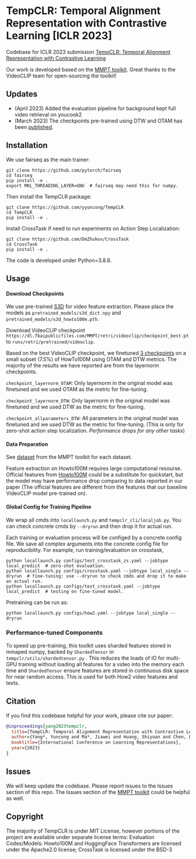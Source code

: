# TempCLR: Temporal Alignment Representation with Contrastive Learning [ICLR 2023]
Codebase for ICLR 2023 submission [TempCLR: Temporal Alignment Representation with Contrastive Learning](https://arxiv.org/abs/2212.13738)

Our work is developed based on the [MMPT toolkit](https://github.com/facebookresearch/fairseq/tree/main/examples/MMPT). Great thanks to the VideoCLIP team for open-sourcing the toolkit!

## Updates
- (April 2023) Added the evaluation pipeline for background kept full video retrieval on youcook2
- (March 2023) The checkpoints pre-trained using DTW and OTAM has been [published](https://drive.google.com/drive/folders/1aD6l8yp0dsPpRKbmg3a_CBiK6UVN8GrR?usp=sharing).

## Installation
We use fairseq as the main trainer:  
```
git clone https://github.com/pytorch/fairseq
cd fairseq
pip install -e .
export MKL_THREADING_LAYER=GNU  # fairseq may need this for numpy.
```

Then install the TempCLR package:
```
git clone https://github.com/yyuncong/TempCLR
cd TempCLR
pip install -e .
```

Install CrossTask if need to run experiments on Action Step Localization:
```
git clone https://github.com/DmZhukov/CrossTask
cd CrossTask
pip install -e .
```

The code is developed under Python=3.8.8.


## Usage
#### Download Checkpoints
We use pre-trained [S3D](https://github.com/antoine77340/S3D_HowTo100M) for video feature extraction. Please place the models as `pretrained_models/s3d_dict.npy` and `pretrained_models/s3d_howto100m.pth`.

Download VideoCLIP checkpoint `https://dl.fbaipublicfiles.com/MMPT/retri/videoclip/checkpoint_best.pt` to `runs/retri/pretrained/videoclip`.

Based on the best VideoCLIP checkpoint, we finetuned [3 checkpoints](https://drive.google.com/drive/folders/1aD6l8yp0dsPpRKbmg3a_CBiK6UVN8GrR?usp=sharing) on a small subset (7.5%) of HowTo100M using OTAM and DTW metrics. The majority of the results we have reported are from the layernorm checkpoints.

`checkpoint_layernorm_OTAM`: Only layernorm in the original model was finetuned and we used OTAM as the metric for fine-tuning.

`checkpoint_layernorm_DTW`: Only layernorm in the original model was finetuned and we used DTW as the metric for fine-tuning.

`checkpoint_allparameters_DTW`: All parameters in the original model was finetuned and we used DTW as the metric for fine-tuning. (This is only for zero-shot action step localization. *Performance drops for any other tasks*)

#### Data Preparation
See [dataset](https://github.com/facebookresearch/fairseq/blob/main/examples/MMPT/DATASET.md) from the MMPT toolkit for each dataset.

Feature extraction on Howto100M requires large computational resourse. Official features from [Howto100M](https://www.di.ens.fr/willow/research/howto100m/) could be a substitute for quickstart, but the model may have performance drop comparing to data reported in our paper (The official features are different from the features that our baseline VideoCLIP model pre-trained on). 

#### Global Config for Training Pipeline
We wrap all cmds into `locallaunch.py` and `tempclr_cli/localjob.py`. You can check concrete cmds by `--dryrun` and then drop it for actual run.  

Each training or evaluation process will be configed by a concrete config file. We save all complex arguments into the concrete config file for reproducibility. For example, run training/evaluation on crosstask,
```
python locallaunch.py configs/test_crosstask_zs.yaml --jobtype local_predict  # zero-shot evaluation.
python locallaunch.py configs/crosstask.yaml --jobtype local_single --dryrun  # fine-tuning: use --dryrun to check cmds and drop it to make an actual run.
python locallaunch.py configs/test_crosstask.yaml --jobtype local_predict  # testing on fine-tuned model.
```

Pretraining can be run as:  
```
python locallaunch.py configs/how2.yaml --jobtype local_single --dryrun
```

### Performance-tuned Components
To speed up pre-training, this toolkit uses sharded features stored in mmaped numpy, backed by `ShardedTensor` in `tempclr/utils/shardedtensor.py` . This reduces the loads of IO for multi-GPU training without loading all features for a video into the memory each time and `ShardedTensor` ensure features are stored in continuous disk space for near random access. This is used for both How2 video features and texts.


## Citation
If you find this codebase helpful for your work, please cite our paper:
```BibTeX
@inproceedings{yang2023tempclr,
  title={TempCLR: Temporal Alignment Representation with Contrastive Learning},
  author={Yang*, Yuncong and Ma*, Jiawei and Huang, Shiyuan and Chen, Long and Lin, Xudong and Han, Guangxing and Chang, Shih-Fu},
  booktitle={International Conference on Learning Representations},
  year={2023}
}
```

## Issues
We will keep update the codebase. Please report issues to the Issues section of this repo. The Issues section of the [MMPT toolkit](https://github.com/facebookresearch/fairseq/tree/main/examples/MMPT) could be helpful as well.

## Copyright
The majority of TempCLR is under MIT License, however portions of the project are available under separate license terms: Evaluation Codes/Models: Howto100M and HuggingFace Transformers are licensed under the Apache2.0 license; CrossTask is licensed under the BSD-3
